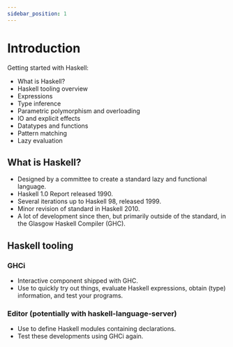 ```yaml
---
sidebar_position: 1
---
```


# Introduction

Getting started with Haskell:

- What is Haskell?
- Haskell tooling overview
- Expressions
- Type inference
- Parametric polymorphism and overloading
- IO and explicit effects
- Datatypes and functions
- Pattern matching
- Lazy evaluation

## What is Haskell?

- Designed by a committee to create a standard lazy and
functional language.
- Haskell 1.0 Report released 1990.
- Several iterations up to Haskell 98, released 1999.
- Minor revision of standard in Haskell 2010.
- A lot of development since then, but primarily outside of the
standard, in the Glasgow Haskell Compiler (GHC).

## Haskell tooling

### GHCi

- Interactive component shipped with GHC.
- Use to quickly try out things, evaluate Haskell expressions, obtain
(type) information, and test your programs.

### Editor (potentially with haskell-language-server)

- Use to define Haskell modules containing declarations.
- Test these developments using GHCi again.
